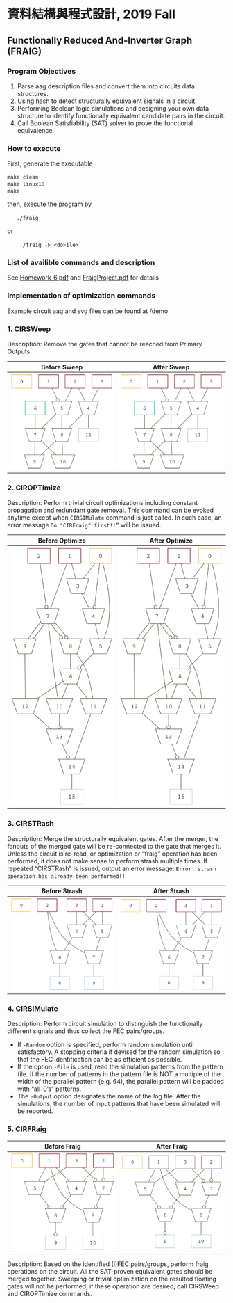 # 資料結構與程式設計, 2019 Fall  
## Functionally Reduced And-Inverter Graph (FRAIG)  

### Program Objectives  
1. Parse aag description files and convert them into circuits data structures.
2. Using hash to detect structurally equivalent signals in a circuit.
3. Performing Boolean logic simulations and designing your own data structure to identify functionally equivalent candidate pairs in the circuit.
4. Call Boolean Satisfiability (SAT) solver to prove the functional equivalence.
  
### How to execute
First, generate the executable

	make clean  
	make linux18
	make
then, execute the program by  

`   ./fraig` 

or  

`    ./fraig -F <doFile>`
### List of availible commands and description
See [Homework_6.pdf](https://github.com/Splend1d/FRAIG/Homework_6.pdf) and [FraigProject.pdf](https://github.com/Splend1d/FRAIG/FraigProject.pdf) for details

### Implementation of optimization commands
Example circuit aag and svg files can be found at /demo

### 1. CIRSWeep
Description: Remove the gates that cannot be reached from Primary Outputs.

| Before Sweep | After Sweep |
| :---:  | :---: |
| ![Before Sweep](https://github.com/Splend1d/FRAIG/blob/master/demo/sw-before.svg) | ![After Sweep](https://github.com/Splend1d/FRAIG/blob/master/demo/sw-before.svg) |
### 2. CIROPTimize
Description: Perform trivial circuit optimizations including constant propagation and redundant gate removal. This command can be evoked anytime except when `CIRSIMulate` command is just called. In such case, an error message `Do "CIRFraig" first!!”` will be issued.


| Before Optimize | After Optimize |
| :---:  | :---: |
| ![Before Optimize](https://github.com/Splend1d/FRAIG/blob/master/demo/opt-before.svg) | ![After Optimize](https://github.com/Splend1d/FRAIG/blob/master/demo/opt-before.svg) |
### 3. CIRSTRash
Description: Merge the structurally equivalent gates. After the merger, the fanouts of the merged gate will be re-connected to the gate that merges it. Unless the circuit is re-read, or optimization or “fraig” operation has been performed, it does not make sense to perform strash multiple times. If repeated “CIRSTRash” is issued, output an error message: `Error: strash operation has already
been performed!!`

| Before Strash | After Strash |
| :---:  | :---: |
| ![Before Strash](https://github.com/Splend1d/FRAIG/blob/master/demo/str-before.svg) | ![After Strash](https://github.com/Splend1d/FRAIG/blob/master/demo/str-before.svg) |
### 4. CIRSIMulate
Description: Perform circuit simulation to distinguish the functionally different signals and thus collect the FEC pairs/groups. 
* If `-Random` option is specified, perform random simulation until satisfactory. A stopping criteria if devised for the random simulation so that the FEC identification can be as efficient as possible. 
* If the option `-File` is used, read the simulation patterns from the pattern file. If the number of patterns in the pattern file is NOT a multiple of the width of the parallel pattern (e.g. 64), the parallel pattern will be padded with “all-0’s” patterns.
* The `-Output` option designates the name of the log file. After the simulations, the number of input patterns that have been simulated will be reported.

### 5. CIRFRaig
| Before Fraig | After Fraig |
| :---:  | :---: |
| ![Before Strash](https://github.com/Splend1d/FRAIG/blob/master/demo/fr-before.svg) | ![After Strash](https://github.com/Splend1d/FRAIG/blob/master/demo/fr-before.svg) |
Description: Based on the identified (I)FEC pairs/groups, perform fraig operations on the circuit. All the SAT-proven equivalent gates should be merged together. Sweeping or trivial optimization on the resulted floating gates will not be performed, if these operation are desired, call CIRSWeep and CIROPTimize commands.

